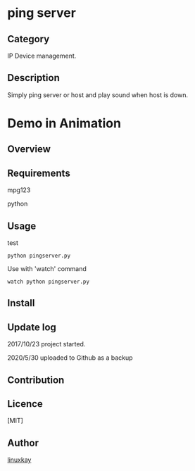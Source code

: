 # ping server

## Category

IP Device management.

## Description

Simply ping server or host and play sound when host is down.

# Demo in Animation

## Overview

## Requirements

mpg123

python

## Usage

test

`python pingserver.py`

Use with 'watch' command

`watch python pingserver.py`

## Install

## Update log

2017/10/23 project started.

2020/5/30 uploaded to Github as a backup

## Contribution

## Licence
[MIT]

## Author

[linuxkay](https://github.com/linuxkay)
